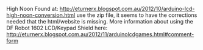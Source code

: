 
High Noon
Found at:
http://eturnerx.blogspot.com.au/2012/10/arduino-lcd-high-noon-conversion.html
use the zip file, it seems to have the corrections needed that the html/website is missing.
More information about using the DF Robot 1602 LCD/Keypad Shield here:
http://eturnerx.blogspot.com.au/2012/11/arduinolcdgames.html#comment-form
